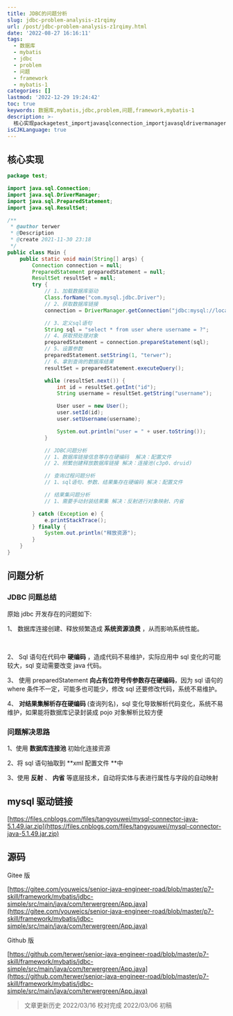 ```yaml
---
title: JDBC的问题分析
slug: jdbc-problem-analysis-z1rqimy
url: /post/jdbc-problem-analysis-z1rqimy.html
date: '2022-08-27 16:16:11'
tags:
  - 数据库
  - mybatis
  - jdbc
  - problem
  - 问题
  - framework
  - mybatis-1
categories: []
lastmod: '2022-12-29 19:24:42'
toc: true
keywords: 数据库,mybatis,jdbc,problem,问题,framework,mybatis-1
description: >-
  核心实现packagetest_importjavasqlconnection_importjavasqldrivermanager_importjavasqlpreparedstatement_importjavasqlresultset_at_authorterwerat_descriptionat_create_publicclassmain{publicstaticvoidmain(string[]args){connectionconnection=null_preparedstatementp
isCJKLanguage: true
---
```




## 核心实现

```java
package test;

import java.sql.Connection;
import java.sql.DriverManager;
import java.sql.PreparedStatement;
import java.sql.ResultSet;

/**
 * @author terwer
 * @Description
 * @create 2021-11-30 23:18
 */
public class Main {
    public static void main(String[] args) {
        Connection connection = null;
        PreparedStatement preparedStatement = null;
        ResultSet resultSet = null;
        try {
            // 1、加载数据库驱动
            Class.forName("com.mysql.jdbc.Driver");
            // 2、获取数据库链接
            connection = DriverManager.getConnection("jdbc:mysql://localhost:3306/mybatis?characterEncoding=utf-8&useSSL=false", "root", "123456");

            // 3、定义sql语句
            String sql = "select * from user where username = ?";
            // 4、获取预处理对象
            preparedStatement = connection.prepareStatement(sql);
            // 5、设置参数
            preparedStatement.setString(1, "terwer");
            // 6、拿到查询的数据库结果
            resultSet = preparedStatement.executeQuery();

            while (resultSet.next()) {
                int id = resultSet.getInt("id");
                String username = resultSet.getString("username");

                User user = new User();
                user.setId(id);
                user.setUsername(username);

                System.out.println("user = " + user.toString());
            }

            // JDBC问题分析
            // 1、数据库链接信息等存在硬编码  解决：配置文件
            // 2、频繁创建释放数据库链接 解决：连接池(c3p0、druid)

            // 查询过程问题分析
            // 1、sql语句、参数、结果集存在硬编码 解决：配置文件

            // 结果集问题分析
            // 1、需要手动封装结果集 解决：反射进行对象映射、内省

        } catch (Exception e) {
            e.printStackTrace();
        } finally {
            System.out.println("释放资源");
        }
    }
}

```

## 问题分析

### JDBC 问题总结

原始 jdbc 开发存在的问题如下:

1、 数据库连接创建、释放频繁造成 **系统资源浪费** ，从而影响系统性能。

‍

2、 Sql 语句在代码中 **硬编码** ，造成代码不易维护，实际应用中 sql 变化的可能较大，sql 变动需要改变 java 代码。

3、 使用 preparedStatement **向占有位符号传参数存在硬编码 ​**，因为 sql 语句的 where 条件不一定，可能多也可能少，修改 sql 还要修改代码，系统不易维护。

4、 **对结果集解析存在硬编码 ​**(查询列名)，sql 变化导致解析代码变化，系统不易维护，如果能将数据库记录封装成 pojo 对象解析比较方便

### 问题解决思路

1、使用 **数据库连接池** 初始化连接资源

2、将 sql 语句抽取到 **xml 配置文件 ​**中

3、使用 **反射** 、 **内省** 等底层技术，自动将实体与表进行属性与字段的自动映射

## mysql 驱动链接

[https://files.cnblogs.com/files/tangyouwei/mysql-connector-java-5.1.49.jar.zip](https://files.cnblogs.com/files/tangyouwei/mysql-connector-java-5.1.49.jar.zip)

## 源码

Gitee 版

[https://gitee.com/youweics/senior-java-engineer-road/blob/master/p7-skill/framework/mybatis/jdbc-simple/src/main/java/com/terwergreen/App.java](https://gitee.com/youweics/senior-java-engineer-road/blob/master/p7-skill/framework/mybatis/jdbc-simple/src/main/java/com/terwergreen/App.java)

Github 版

[https://github.com/terwer/senior-java-engineer-road/blob/master/p7-skill/framework/mybatis/jdbc-simple/src/main/java/com/terwergreen/App.java](https://github.com/terwer/senior-java-engineer-road/blob/master/p7-skill/framework/mybatis/jdbc-simple/src/main/java/com/terwergreen/App.java)

> 文章更新历史
> 2022/03/16 校对完成
> 2022/03/06 初稿
